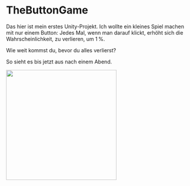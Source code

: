 # TheButtonGame


Das hier ist mein erstes Unity-Projekt.
Ich wollte ein kleines Spiel machen mit nur einem Button:
Jedes Mal, wenn man darauf klickt, erhöht sich die Wahrscheinlichkeit, zu verlieren, um 1 %.

Wie weit kommst du, bevor du alles verlierst?



So sieht es bis jetzt aus nach einem Abend. 

<img src="https://github.com/user-attachments/assets/023a48f8-d9d8-46a4-a98e-7a5957a7d1e6" width="300">
